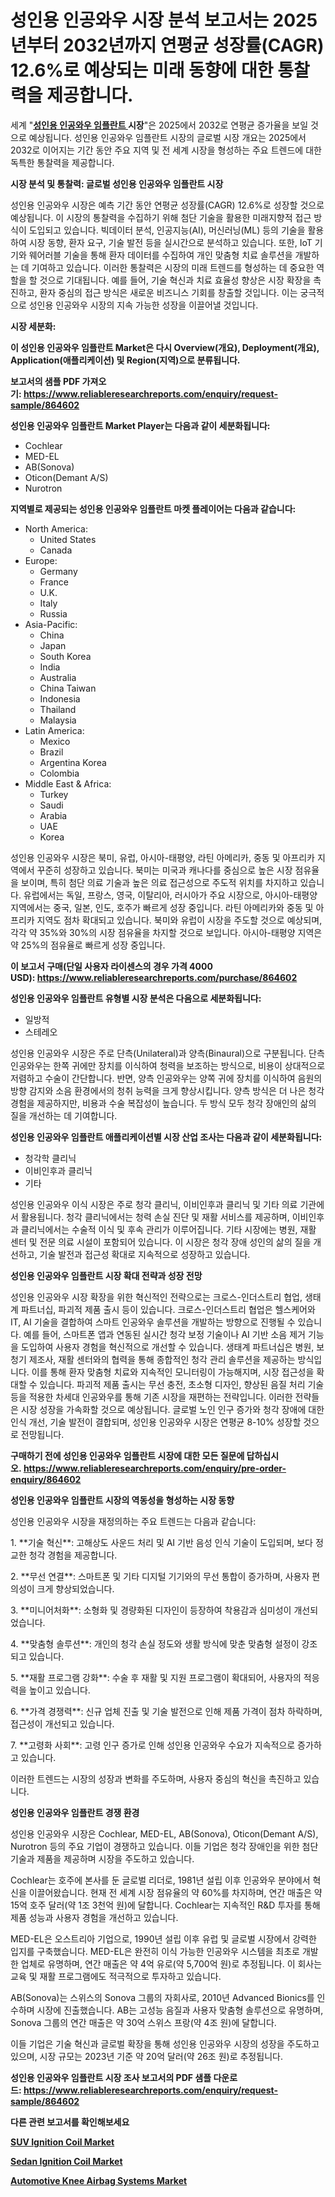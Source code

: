 <p><h1>성인용 인공와우 시장 분석 보고서는 2025년부터 2032년까지 연평균 성장률(CAGR) 12.6%로 예상되는 미래 동향에 대한 통찰력을 제공합니다.</h1></p><p>세계 "<strong><a href="https://www.reliableresearchreports.com/cochlear-implants-for-adults-r864602?utm_campaign=105&utm_medium=8&utm_source=Github&utm_content=ia&utm_term=24012025&utm_id=cochlear-implants-for-adults">성인용 인공와우 임플란트&nbsp;</a></strong><strong>시장</strong>"은 2025에서 2032로 연평균 증가율을 보일 것으로 예상됩니다. 성인용 인공와우 임플란트 시장의 글로벌 시장 개요는 2025에서 2032로 이어지는 기간 동안 주요 지역 및 전 세계 시장을 형성하는 주요 트렌드에 대한 독특한 통찰력을 제공합니다.</p>
<p><strong>시장 분석 및 통찰력: 글로벌 성인용 인공와우 임플란트 시장</strong></p>
<p><p>성인용 인공와우 시장은 예측 기간 동안 연평균 성장률(CAGR) 12.6%로 성장할 것으로 예상됩니다. 이 시장의 통찰력을 수집하기 위해 첨단 기술을 활용한 미래지향적 접근 방식이 도입되고 있습니다. 빅데이터 분석, 인공지능(AI), 머신러닝(ML) 등의 기술을 활용하여 시장 동향, 환자 요구, 기술 발전 등을 실시간으로 분석하고 있습니다. 또한, IoT 기기와 웨어러블 기술을 통해 환자 데이터를 수집하여 개인 맞춤형 치료 솔루션을 개발하는 데 기여하고 있습니다. 이러한 통찰력은 시장의 미래 트렌드를 형성하는 데 중요한 역할을 할 것으로 기대됩니다. 예를 들어, 기술 혁신과 치료 효율성 향상은 시장 확장을 촉진하고, 환자 중심의 접근 방식은 새로운 비즈니스 기회를 창출할 것입니다. 이는 궁극적으로 성인용 인공와우 시장의 지속 가능한 성장을 이끌어낼 것입니다.</p><a href="%7CAUTHORITHY_DOMAIN_URL%7C?utm_campaign=105&utm_medium=8&utm_source=Github&utm_content=ia&utm_term=24012025&utm_id=cochlear-implants-for-adults"></a></p>
<p><strong>시장 세분화:</strong></p>
<p><strong>이 성인용 인공와우 임플란트 Market은 다시 Overview(개요), Deployment(개요), Application(애플리케이션) 및 Region(지역)으로 분류됩니다.</strong></p>
<p><strong>보고서의 샘플 PDF 가져오기:&nbsp;<a href="https://www.reliableresearchreports.com/enquiry/request-sample/864602?utm_campaign=105&utm_medium=8&utm_source=Github&utm_content=ia&utm_term=24012025&utm_id=cochlear-implants-for-adults">https://www.reliableresearchreports.com/enquiry/request-sample/864602</a></strong><strong></strong></p>
<p><strong>성인용 인공와우 임플란트 Market Player는 다음과 같이 세분화됩니다:</strong></p>
<p><ul><li>Cochlear</li><li>MED-EL</li><li>AB(Sonova)</li><li>Oticon(Demant A/S)</li><li>Nurotron</li></ul></p>
<p><strong>지역별로 제공되는 성인용 인공와우 임플란트 마켓 플레이어는 다음과 같습니다:</strong></p>
<p><ul>
    <li>
        North America:
        <ul>
            <li>United States</li>
            <li>Canada</li>
        </ul>
    </li>
    <li>
        Europe:
        <ul>
            <li>Germany</li>
            <li>France</li>
            <li>U.K.</li>
            <li>Italy</li>
            <li>Russia</li>
        </ul>
    </li>
    <li>
        Asia-Pacific:
        <ul>
            <li>China</li>
            <li>Japan</li>
            <li>South Korea</li>
            <li>India</li>
            <li>Australia</li>
            <li>China Taiwan</li>
            <li>Indonesia</li>
            <li>Thailand</li>
            <li>Malaysia</li>
        </ul>
    </li>
    <li>
        Latin America:
        <ul>
            <li>Mexico</li>
            <li>Brazil</li>
            <li>Argentina Korea</li>
            <li>Colombia</li>
        </ul>
    </li>
    <li>
        Middle East & Africa:
        <ul>
            <li>Turkey</li>
            <li>Saudi</li>
            <li>Arabia</li>
            <li>UAE</li>
            <li>Korea</li>
        </ul>
    </li>
    </ul></p>
<p><p>성인용 인공와우 시장은 북미, 유럽, 아시아-태평양, 라틴 아메리카, 중동 및 아프리카 지역에서 꾸준히 성장하고 있습니다. 북미는 미국과 캐나다를 중심으로 높은 시장 점유율을 보이며, 특히 첨단 의료 기술과 높은 의료 접근성으로 주도적 위치를 차지하고 있습니다. 유럽에서는 독일, 프랑스, 영국, 이탈리아, 러시아가 주요 시장으로, 아시아-태평양 지역에서는 중국, 일본, 인도, 호주가 빠르게 성장 중입니다. 라틴 아메리카와 중동 및 아프리카 지역도 점차 확대되고 있습니다. 북미와 유럽이 시장을 주도할 것으로 예상되며, 각각 약 35%와 30%의 시장 점유율을 차지할 것으로 보입니다. 아시아-태평양 지역은 약 25%의 점유율로 빠르게 성장 중입니다.</p></p>
<p><strong>이 보고서 구매(단일 사용자 라이센스의 경우 가격 4000 USD):&nbsp;<a href="https://www.reliableresearchreports.com/purchase/864602?utm_campaign=105&utm_medium=8&utm_source=Github&utm_content=ia&utm_term=24012025&utm_id=cochlear-implants-for-adults">https://www.reliableresearchreports.com/purchase/864602</a></strong></p>
<p><strong>성인용 인공와우 임플란트 유형별 시장 분석은 다음으로 세분화됩니다:</strong></p>
<p><ul><li>일방적</li><li>스테레오</li></ul></p>
<p><p>성인용 인공와우 시장은 주로 단측(Unilateral)과 양측(Binaural)으로 구분됩니다. 단측 인공와우는 한쪽 귀에만 장치를 이식하여 청력을 보조하는 방식으로, 비용이 상대적으로 저렴하고 수술이 간단합니다. 반면, 양측 인공와우는 양쪽 귀에 장치를 이식하여 음원의 방향 감지와 소음 환경에서의 청취 능력을 크게 향상시킵니다. 양측 방식은 더 나은 청각 경험을 제공하지만, 비용과 수술 복잡성이 높습니다. 두 방식 모두 청각 장애인의 삶의 질을 개선하는 데 기여합니다.</p></p>
<p><strong>성인용 인공와우 임플란트 애플리케이션별 시장 산업 조사는 다음과 같이 세분화됩니다:</strong></p>
<p><ul><li>청각학 클리닉</li><li>이비인후과 클리닉</li><li>기타</li></ul></p>
<p><p>성인용 인공와우 이식 시장은 주로 청각 클리닉, 이비인후과 클리닉 및 기타 의료 기관에서 활용됩니다. 청각 클리닉에서는 청력 손실 진단 및 재활 서비스를 제공하며, 이비인후과 클리닉에서는 수술적 이식 및 후속 관리가 이루어집니다. 기타 시장에는 병원, 재활 센터 및 전문 의료 시설이 포함되어 있습니다. 이 시장은 청각 장애 성인의 삶의 질을 개선하고, 기술 발전과 접근성 확대로 지속적으로 성장하고 있습니다.</p></p>
<p><strong>성인용 인공와우 임플란트 시장 확대 전략과 성장 전망</strong></p>
<p><p>성인용 인공와우 시장 확장을 위한 혁신적인 전략으로는 크로스-인더스트리 협업, 생태계 파트너십, 파괴적 제품 출시 등이 있습니다. 크로스-인더스트리 협업은 헬스케어와 IT, AI 기술을 결합하여 스마트 인공와우 솔루션을 개발하는 방향으로 진행될 수 있습니다. 예를 들어, 스마트폰 앱과 연동된 실시간 청각 보정 기술이나 AI 기반 소음 제거 기능을 도입하여 사용자 경험을 혁신적으로 개선할 수 있습니다. 생태계 파트너십은 병원, 보청기 제조사, 재활 센터와의 협력을 통해 종합적인 청각 관리 솔루션을 제공하는 방식입니다. 이를 통해 환자 맞춤형 치료와 지속적인 모니터링이 가능해지며, 시장 접근성을 확대할 수 있습니다. 파괴적 제품 출시는 무선 충전, 초소형 디자인, 향상된 음질 처리 기술 등을 적용한 차세대 인공와우를 통해 기존 시장을 재편하는 전략입니다. 이러한 전략들은 시장 성장을 가속화할 것으로 예상됩니다. 글로벌 노인 인구 증가와 청각 장애에 대한 인식 개선, 기술 발전이 결합되며, 성인용 인공와우 시장은 연평균 8-10% 성장할 것으로 전망됩니다.</p></p>
<p><strong>구매하기 전에 성인용 인공와우 임플란트 시장에 대한 모든 질문에 답하십시오.&nbsp;<a href="https://www.reliableresearchreports.com/enquiry/pre-order-enquiry/864602?utm_campaign=105&utm_medium=8&utm_source=Github&utm_content=ia&utm_term=24012025&utm_id=cochlear-implants-for-adults">https://www.reliableresearchreports.com/enquiry/pre-order-enquiry/864602</a></strong><strong></strong></p>
<p><strong>성인용 인공와우 임플란트 시장의 역동성을 형성하는 시장 동향</strong></p>
<p><p>성인용 인공와우 시장을 재정의하는 주요 트렌드는 다음과 같습니다:</p><p>1. **기술 혁신**: 고해상도 사운드 처리 및 AI 기반 음성 인식 기술이 도입되며, 보다 정교한 청각 경험을 제공합니다.  </p><p>2. **무선 연결**: 스마트폰 및 기타 디지털 기기와의 무선 통합이 증가하며, 사용자 편의성이 크게 향상되었습니다.  </p><p>3. **미니어처화**: 소형화 및 경량화된 디자인이 등장하여 착용감과 심미성이 개선되었습니다.  </p><p>4. **맞춤형 솔루션**: 개인의 청각 손실 정도와 생활 방식에 맞춘 맞춤형 설정이 강조되고 있습니다.  </p><p>5. **재활 프로그램 강화**: 수술 후 재활 및 지원 프로그램이 확대되어, 사용자의 적응력을 높이고 있습니다.  </p><p>6. **가격 경쟁력**: 신규 업체 진출 및 기술 발전으로 인해 제품 가격이 점차 하락하며, 접근성이 개선되고 있습니다.  </p><p>7. **고령화 사회**: 고령 인구 증가로 인해 성인용 인공와우 수요가 지속적으로 증가하고 있습니다.  </p><p>이러한 트렌드는 시장의 성장과 변화를 주도하며, 사용자 중심의 혁신을 촉진하고 있습니다.</p></p>
<p><strong>성인용 인공와우 임플란트 경쟁 환경</strong></p>
<p><p>성인용 인공와우 시장은 Cochlear, MED-EL, AB(Sonova), Oticon(Demant A/S), Nurotron 등의 주요 기업이 경쟁하고 있습니다. 이들 기업은 청각 장애인을 위한 첨단 기술과 제품을 제공하며 시장을 주도하고 있습니다.</p><p>Cochlear는 호주에 본사를 둔 글로벌 리더로, 1981년 설립 이후 인공와우 분야에서 혁신을 이끌어왔습니다. 현재 전 세계 시장 점유율의 약 60%를 차지하며, 연간 매출은 약 15억 호주 달러(약 1조 3천억 원)에 달합니다. Cochlear는 지속적인 R&D 투자를 통해 제품 성능과 사용자 경험을 개선하고 있습니다.</p><p>MED-EL은 오스트리아 기업으로, 1990년 설립 이후 유럽 및 글로벌 시장에서 강력한 입지를 구축했습니다. MED-EL은 완전히 이식 가능한 인공와우 시스템을 최초로 개발한 업체로 유명하며, 연간 매출은 약 4억 유로(약 5,700억 원)로 추정됩니다. 이 회사는 교육 및 재활 프로그램에도 적극적으로 투자하고 있습니다.</p><p>AB(Sonova)는 스위스의 Sonova 그룹의 자회사로, 2010년 Advanced Bionics를 인수하며 시장에 진출했습니다. AB는 고성능 음질과 사용자 맞춤형 솔루션으로 유명하며, Sonova 그룹의 연간 매출은 약 30억 스위스 프랑(약 4조 원)에 달합니다.</p><p>이들 기업은 기술 혁신과 글로벌 확장을 통해 성인용 인공와우 시장의 성장을 주도하고 있으며, 시장 규모는 2023년 기준 약 20억 달러(약 26조 원)로 추정됩니다.</p></p>
<p><strong>성인용 인공와우 임플란트 시장 조사 보고서의 PDF 샘플 다운로드:&nbsp;<a href="https://www.reliableresearchreports.com/enquiry/request-sample/864602?utm_campaign=105&utm_medium=8&utm_source=Github&utm_content=ia&utm_term=24012025&utm_id=cochlear-implants-for-adults">https://www.reliableresearchreports.com/enquiry/request-sample/864602</a></strong></p>
<p><strong></strong></p>
<p><strong></strong></p>
<p><strong></strong></p>
<p><strong></strong></p>
<p><strong>다른 관련 보고서를 확인해보세요</strong></p>
<p><strong><p><a href="https://github.com/jawelling7979/Market-Research-Report-List-1/blob/main/suv-ignition-coil-market.md?utm_campaign=105&utm_medium=8&utm_source=Github&utm_content=ia&utm_term=24012025&utm_id=cochlear-implants-for-adults">SUV Ignition Coil Market</a></p><p><a href="https://github.com/hartsockdonnette82/Market-Research-Report-List-1/blob/main/sedan-ignition-coil-market.md?utm_campaign=105&utm_medium=8&utm_source=Github&utm_content=ia&utm_term=24012025&utm_id=cochlear-implants-for-adults">Sedan Ignition Coil Market</a></p><p><a href="https://github.com/arionmp/Market-Research-Report-List-5/blob/main/automotive-knee-airbag-systems-market.md?utm_campaign=105&utm_medium=8&utm_source=Github&utm_content=ia&utm_term=24012025&utm_id=cochlear-implants-for-adults">Automotive Knee Airbag Systems Market</a></p></strong></p>
